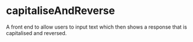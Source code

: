 # capitaliseAndReverse
A front end to allow users to input text which then shows a response that is capitalised and reversed.
